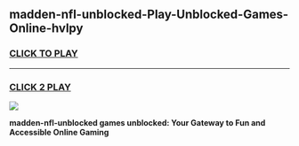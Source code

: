 
## madden-nfl-unblocked-Play-Unblocked-Games-Online-hvlpy
<h3>
<a href="https://premium76.site?title=madden-nfl-unblocked&ref=25A">CLICK TO PLAY</a></h3>
<hr>

<h3>
<a href="https://premium76.site?title=madden-nfl-unblocked&ref=25A">CLICK 2 PLAY</a>
  
</h3>

<a href="https://premium76.site?title=madden-nfl-unblocked&ref=25A"><img src="https://clearcache.store/games.png"></a>


**madden-nfl-unblocked games unblocked: Your Gateway to Fun and Accessible Online Gaming**
